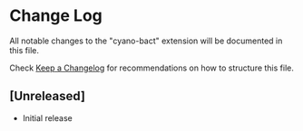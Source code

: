 # Change Log

All notable changes to the "cyano-bact" extension will be documented in this file.

Check [Keep a Changelog](http://keepachangelog.com/) for recommendations on how to structure this file.

## [Unreleased]

- Initial release
